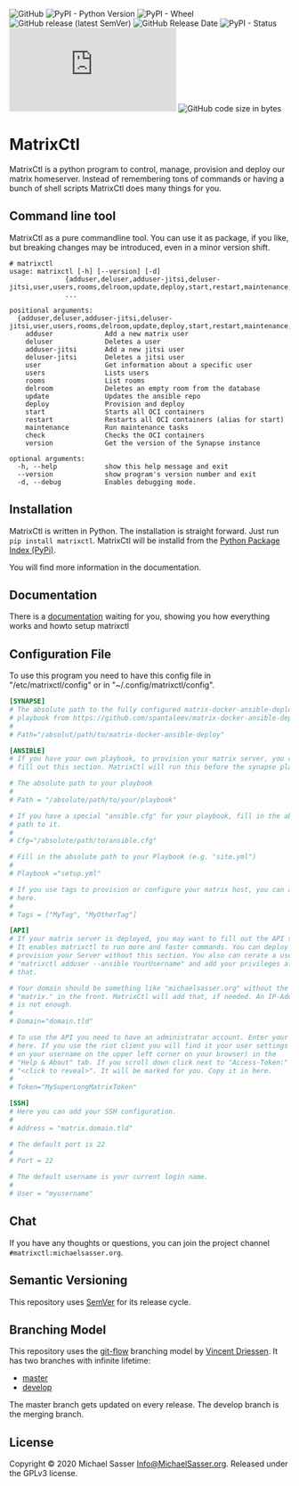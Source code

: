 ![GitHub](https://img.shields.io/github/license/MichaelSasser/matrixctl?style=flat-square)
![PyPI - Python Version](https://img.shields.io/pypi/pyversions/matrixctl?style=flat-square)
![PyPI - Wheel](https://img.shields.io/pypi/wheel/matrixctl?style=flat-square)
![GitHub release (latest SemVer)](https://img.shields.io/github/v/release/michaelsasser/matrixctl?style=flat-square)
![GitHub Release Date](https://img.shields.io/github/release-date/michaelsasser/matrixctl?style=flat-square)
![PyPI - Status](https://img.shields.io/pypi/status/matrixctl?style=flat-square)
![Matrix](https://img.shields.io/matrix/matrixctl:michaelsasser.org?server_fqdn=matrix.org&style=flat-square)
![GitHub code size in bytes](https://img.shields.io/github/languages/code-size/michaelsasser/matrixctl?style=flat-square)

# MatrixCtl

MatrixCtl is a python program to control, manage, provision and deploy our
matrix homeserver. Instead of remembering tons of commands or having a bunch
of shell scripts MatrixCtl does many things for you.

## Command line tool

MatrixCtl as a pure commandline tool. You can use it as package, if you like,
but breaking changes may be introduced, even in a minor version shift.

```
# matrixctl
usage: matrixctl [-h] [--version] [-d]
              {adduser,deluser,adduser-jitsi,deluser-jitsi,user,users,rooms,delroom,update,deploy,start,restart,maintenance,check,version}
              ...

positional arguments:
  {adduser,deluser,adduser-jitsi,deluser-jitsi,user,users,rooms,delroom,update,deploy,start,restart,maintenance,check,version}
    adduser             Add a new matrix user
    deluser             Deletes a user
    adduser-jitsi       Add a new jitsi user
    deluser-jitsi       Deletes a jitsi user
    user                Get information about a specific user
    users               Lists users
    rooms               List rooms
    delroom             Deletes an empty room from the database
    update              Updates the ansible repo
    deploy              Provision and deploy
    start               Starts all OCI containers
    restart             Restarts all OCI containers (alias for start)
    maintenance         Run maintenance tasks
    check               Checks the OCI containers
    version             Get the version of the Synapse instance

optional arguments:
  -h, --help            show this help message and exit
  --version             show program's version number and exit
  -d, --debug           Enables debugging mode.
```

## Installation

MatrixCtl is written in Python. The installation is straight forward. Just run ``pip install matrixctl``. MatrixCtl will be installd from the [Python Package Index (PyPi)](https://pypi.org/project/matrixctl/).

You will find more information in the documentation.

## Documentation

There is a [documentation](https://michaelsasser.github.io/matrixctl/index.html) waiting for you, showing you how everything works and howto setup matrixctl

## Configuration File

To use this program you need to have this config file in
"/etc/matrixctl/config" or in "~/.config/matrixctl/config".

```toml
[SYNAPSE]
# The absolute path to the fully configured matrix-docker-ansible-deploy
# playbook from https://github.com/spantaleev/matrix-docker-ansible-deploy.
#
# Path="/absolut/path/to/matrix-docker-ansible-deploy"

[ANSIBLE]
# If you have your own playbook, to provision your matrix server, you can
# fill out this section. MatrixCtl will run this before the synapse playbook.

# The absolute path to your playbook
#
# Path = "/absolute/path/to/your/playbook"

# If you have a special "ansible.cfg" for your playbook, fill in the absolute
# path to it.
#
# Cfg="/absolute/path/to/ansible.cfg"

# Fill in the absolute path to your Playbook (e.g. "site.yml")
#
# Playbook ="setup.yml"

# If you use tags to provision or configure your matrix host, you can add them
# here.
#
# Tags = ["MyTag", "MyOtherTag"]

[API]
# If your matrix server is deployed, you may want to fill out the API section.
# It enables matrixctl to run more and faster commands. You can deploy and
# provision your Server without this section. You also can cerate a user with
# "matrixctl adduser --ansible YourUsername" and add your privileges after
# that.

# Your domain should be something like "michaelsasser.org" without the
# "matrix." in the front. MatrixCtl will add that, if needed. An IP-Address
# is not enough.
#
# Domain="domain.tld"

# To use the API you need to have an administrator account. Enter your Token
# here. If you use the riot client you will find it your user settings (click
# on your username on the upper left corner on your browser) in the
# "Help & About" tab. If you scroll down click next to "Access-Token:" on
# "<click to reveal>". It will be marked for you. Copy it in here.
#
# Token="MySuperLongMatrixToken"

[SSH]
# Here you can add your SSH configuration.
#
# Address = "matrix.domain.tld"

# The default port is 22
#
# Port = 22

# The default username is your current login name.
#
# User = "myusername"
```

## Chat

If you have any thoughts or questions, you can join the project channel ``#matrixctl:michaelsasser.org``.

## Semantic Versioning

This repository uses [SemVer](https://semver.org/) for its release
cycle.

## Branching Model

This repository uses the
[git-flow](https://danielkummer.github.io/git-flow-cheatsheet/index.html)
branching model by [Vincent Driessen](https://nvie.com/about/).
It has two branches with infinite lifetime:

* [master](https://github.com/MichaelSasser/matrixctl/tree/master)
* [develop](https://github.com/MichaelSasser/matrixctl/tree/develop)

The master branch gets updated on every release. The develop branch is the
merging branch.

## License
Copyright &copy; 2020 Michael Sasser <Info@MichaelSasser.org>. Released under
the GPLv3 license.

